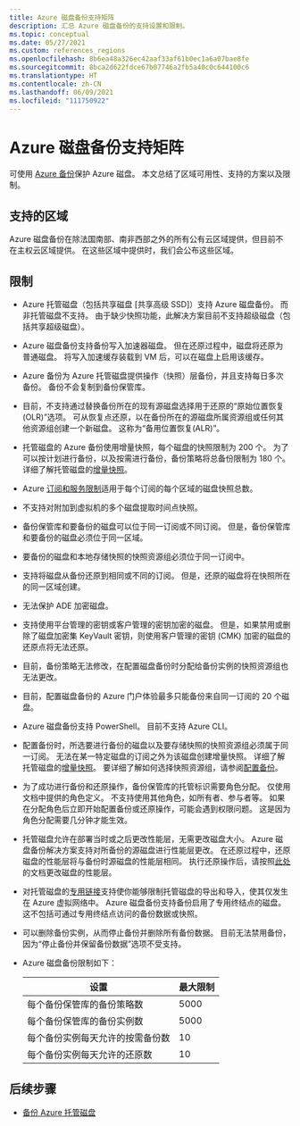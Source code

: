 ```yaml
---
title: Azure 磁盘备份支持矩阵
description: 汇总 Azure 磁盘备份的支持设置和限制。
ms.topic: conceptual
ms.date: 05/27/2021
ms.custom: references_regions
ms.openlocfilehash: 8b6ea48a326ec42aaf33af61b0ec1a6a07bae8fe
ms.sourcegitcommit: 8bca2d622fdce67b07746a2fb5a40c0c644100c6
ms.translationtype: HT
ms.contentlocale: zh-CN
ms.lasthandoff: 06/09/2021
ms.locfileid: "111750922"
---
```

# <a name="azure-disk-backup-support-matrix"></a>Azure 磁盘备份支持矩阵

可使用 [Azure 备份](./backup-overview.md)保护 Azure 磁盘。 本文总结了区域可用性、支持的方案以及限制。

## <a name="supported-regions"></a>支持的区域

Azure 磁盘备份在除法国南部、南非西部之外的所有公有云区域提供，但目前不在主权云区域提供。 在这些区域中提供时，我们会公布这些区域。

## <a name="limitations"></a>限制

- Azure 托管磁盘（包括共享磁盘 [共享高级 SSD]）支持 Azure 磁盘备份。 而非托管磁盘不支持。 由于缺少快照功能，此解决方案目前不支持超级磁盘（包括共享超级磁盘）。

- Azure 磁盘备份支持备份写入加速器磁盘。 但在还原过程中，磁盘将还原为普通磁盘。 将写入加速缓存装载到 VM 后，可以在磁盘上启用该缓存。

- Azure 备份为 Azure 托管磁盘提供操作（快照）层备份，并且支持每日多次备份。 备份不会复制到备份保管库。

- 目前，不支持通过替换备份所在的现有源磁盘选择用于还原的“原始位置恢复(OLR)”选项。 可从恢复点还原，以在备份所在的源磁盘所属资源组或任何其他资源组创建一个新磁盘。 这称为“备用位置恢复(ALR)”。

- 托管磁盘的 Azure 备份使用增量快照，每个磁盘的快照限制为 200 个。 为了可以按计划进行备份，以及按需进行备份，备份策略将总备份限制为 180 个。 详细了解托管磁盘的[增量快照](../virtual-machines/disks-incremental-snapshots.md#restrictions)。

- Azure [订阅和服务限制](../azure-resource-manager/management/azure-subscription-service-limits.md#virtual-machine-disk-limits)适用于每个订阅的每个区域的磁盘快照总数。

- 不支持对附加到虚拟机的多个磁盘提取时间点快照。

- 备份保管库和要备份的磁盘可以位于同一订阅或不同订阅。 但是，备份保管库和要备份的磁盘必须位于同一区域。

- 要备份的磁盘和本地存储快照的快照资源组必须位于同一订阅中。

- 支持将磁盘从备份还原到相同或不同的订阅。 但是，还原的磁盘将在快照所在的同一区域创建。

- 无法保护 ADE 加密磁盘。

- 支持使用平台管理的密钥或客户管理的密钥加密的磁盘。 但是，如果禁用或删除了磁盘加密集 KeyVault 密钥，则使用客户管理的密钥 (CMK) 加密的磁盘的还原点将无法还原。

- 目前，备份策略无法修改，在配置磁盘备份时分配给备份实例的快照资源组也无法更改。

- 目前，配置磁盘备份的 Azure 门户体验最多只能备份来自同一订阅的 20 个磁盘。

- Azure 磁盘备份支持 PowerShell。 目前不支持 Azure CLI。

- 配置备份时，所选要进行备份的磁盘以及要存储快照的快照资源组必须属于同一订阅。 无法在某一特定磁盘的订阅之外为该磁盘创建增量快照。 详细了解托管磁盘的[增量快照](../virtual-machines/disks-incremental-snapshots.md#restrictions)。 要详细了解如何选择快照资源组，请参阅[配置备份](backup-managed-disks.md#configure-backup)。

- 为了成功进行备份和还原操作，备份保管库的托管标识需要角色分配。 仅使用文档中提供的角色定义。 不支持使用其他角色，如所有者、参与者等。 如果在分配角色后立即开始配置备份或还原操作，可能会遇到权限问题。 这是因为角色分配需要几分钟才能生效。

- 托管磁盘允许在部署当时或之后更改性能层，无需更改磁盘大小。 Azure 磁盘备份解决方案支持对所备份的源磁盘进行性能层更改。 在还原过程中，还原磁盘的性能层将与备份时源磁盘的性能层相同。 执行还原操作后，请按照[此处](../virtual-machines/disks-performance-tiers-portal.md)的文档更改磁盘的性能层。

- 对托管磁盘的[专用链接](../virtual-machines/disks-enable-private-links-for-import-export-portal.md)支持使你能够限制托管磁盘的导出和导入，使其仅发生在 Azure 虚拟网络中。 Azure 磁盘备份支持备份启用了专用终结点的磁盘。 这不包括可通过专用终结点访问的备份数据或快照。

- 可以删除备份实例，从而停止备份并删除所有备份数据。 目前无法禁用备份，因为“停止备份并保留备份数据”选项不受支持。

- Azure 磁盘备份限制如下：
    
    | 设置 | 最大限制 |
    | --- | --- |
    | 每个备份保管库的备份策略数 | 5000 |
    | 每个备份保管库的备份实例数 | 5000 |
    | 每个备份实例每天允许的按需备份数 | 10 |
    | 每个备份实例每天允许的还原数 | 10 |

## <a name="next-steps"></a>后续步骤

- [备份 Azure 托管磁盘](backup-managed-disks.md)
